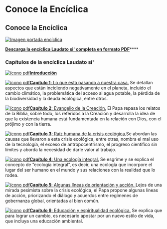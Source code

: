 # Conoce la Encíclica

## Conoce la Encíclica

[![Imagen portada enc&#xED;clica](https://www.uc.cl/images/stories/laudato/laudatoprueba.jpg)](https://www.uc.cl/es/component/docman/doc_download/79-enciclicalaudatosi)

[**Descarga la encíclica Laudato si' completa en formato PDF**](https://www.uc.cl/es/component/docman/doc_download/79-enciclicalaudatosi)\*\*\*\*

### Capítulos de la encíclica Laudato si'

[![&#xED;cono pdf](https://www.uc.cl/images/stories/laudato/pdf_logo.gif)**Introducción**](https://www.uc.cl/images/stories/laudato/pdf/capitulos_enciclica/introduccion.pdf)

[![&#xED;cono pdf](https://www.uc.cl/images/stories/laudato/pdf_logo.gif)](https://www.uc.cl/images/stories/laudato/pdf/capitulos_enciclica/capitulo_1.pdf)[**Capítulo 1**: Lo que está pasando a nuestra casa.](https://www.uc.cl/images/stories/laudato/pdf/capitulos_enciclica/capitulo_1.pdf) Se detallan aspectos que están incidiendo negativamente en el planeta, incluido el cambio climático, la problemática del acceso al agua potable, la pérdida de la biodiversidad y la deuda ecológica, entre otros.

[![&#xED;cono pdf](https://www.uc.cl/images/stories/laudato/pdf_logo.gif)](https://www.uc.cl/images/stories/laudato/pdf/capitulos_enciclica/capitulo_2.pdf)[**Capítulo 2**: Evangelio de la Creación.](https://www.uc.cl/images/stories/laudato/pdf/capitulos_enciclica/capitulo_2.pdf) El Papa repasa los relatos de la Biblia, sobre todo, los referidos a la Creación y desarrolla la idea de que la existencia humana está fundamentada en la relación con Dios, con el prójimo y con la tierra.

[![&#xED;cono pdf](https://www.uc.cl/images/stories/laudato/pdf_logo.gif)](https://www.uc.cl/images/stories/laudato/pdf/capitulos_enciclica/capitulo_3.pdf)[**Capítulo 3**: Raíz humana de la crisis ecológica.](https://www.uc.cl/images/stories/laudato/pdf/capitulos_enciclica/capitulo_3.pdf)Se abordan las causas que llevaron a esta crisis ecológica, entre otras, nombra el mal uso de la tecnología, el exceso de antropocentrismo, el progreso científico sin límites y aborda la necesidad de darle valor al trabajo.

[![&#xED;cono pdf](https://www.uc.cl/images/stories/laudato/pdf_logo.gif)](https://www.uc.cl/images/stories/laudato/pdf/capitulos_enciclica/capitulo_4.pdf)[**Capítulo 4**: Una ecología integral.](https://www.uc.cl/images/stories/laudato/pdf/capitulos_enciclica/capitulo_4.pdf) Se esgrime y se explica el concepto de “ecología integral”, es decir, una ecología que incorpore el lugar del ser humano en el mundo y sus relaciones con la realidad que lo rodea.

[![&#xED;cono pdf](https://www.uc.cl/images/stories/laudato/pdf_logo.gif)](https://www.uc.cl/images/stories/laudato/pdf/capitulos_enciclica/capitulo_5.pdf)[**Capítulo 5**: Algunas líneas de orientación y acción. ](https://www.uc.cl/images/stories/laudato/pdf/capitulos_enciclica/capitulo_5.pdf)Lejos de una mirada pesimista sobre la crisis ecológica, el Papa propone algunas líneas de acción, priorizando el diálogo y acuerdos entre regímenes de gobernanza global, orientadas al bien común.

[![&#xED;cono pdf](https://www.uc.cl/images/stories/laudato/pdf_logo.gif)](https://www.uc.cl/images/stories/laudato/pdf/capitulos_enciclica/capitulo_6.pdf)[**Capítulo 6**: Educación y espiritualidad ecológica.](https://www.uc.cl/images/stories/laudato/pdf/capitulos_enciclica/capitulo_6.pdf) Se explica que para lograr un cambio, es necesario apostar por un nuevo estilo de vida, que incluya una educación ambiental.

